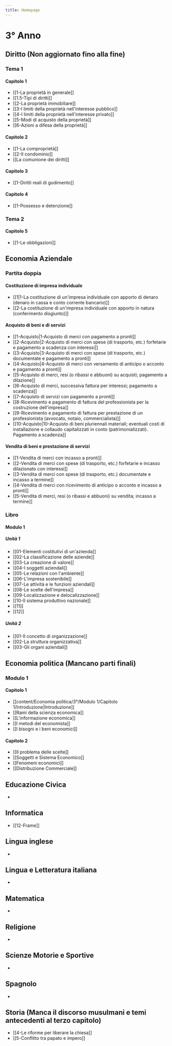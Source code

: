 ```yaml
---
title: Homepage
---
```

# 3° Anno

## Diritto (Non aggiornato fino alla fine)
### Tema 1
#### Capitolo 1

- [[1-La proprietà in generale]]
- [[1.5-Tipi di diritti]]
- [[2-La proprietà immobiliare]]
- [[3-I limiti della proprietà nell'interesse pubblico]]
- [[4-I limiti della proprietà nell'interesse privato]]
- [[5-Modi di acquisto della proprietà]]
- [[6-Azioni a difesa della proprietà]]
#### Capitolo 2
- [[1-La comproprietà]]
- [[2-Il condominio]]
- [[La comunione dei diritti]]
#### Capitolo 3
- [[1-Diritti reali di godimento]]
#### Capitolo 4
- [[1-Possesso e detenzione]]
### Tema 2
#### Capitolo 5
- [[1-Le obbligazioni]]

## Economia Aziendale
### Partita doppia
#### Costituzione di impresa individuale
- [[1|1-La costituzione di un'impresa individuale con apporto di denaro (denaro in cassa e conto corrente bancario)]]
- [[2-La costituzione di un'impresa individuale con apporto in natura (conferimento disgiunto)]]
#### Acquisto di beni e di servizi
- [[1-Acquisto|1-Acquisto di merci con pagamento a pronti]]
- [[2-Acquisto|2-Acquisto di merci con spese (di trasporto, etc.) forfetarie e pagamento a scadenza con interessi]]
- [[3-Acquisto|3-Acquisto di merci con spese (di trasporto, etc.) documentate e pagamento a pronti]]
- [[4-Acquisto|4-Acquisto di merci con versamento di anticipo o acconto e pagamento a pronti]]
- [[5-Acquisto di merci, resi (o ribassi e abbuoni) su acquisti; pagamento a dilazione]]
- [[6-Acquisto di merci, successiva fattura per interessi; pagamento a scadenza]]
- [[7-Acquisto di servizi con pagamento a pronti]]
- [[8-Ricevimento e pagamento di fattura del professionista per la costruzione dell'impresa]]
- [[9-Ricevimento e pagamento di fattura per prestazione di un professionista (avvocato, notaio, commercialista)]]
- [[10-Acquisto|10-Acquisto di beni pluriennali materiali; eventuali costi di installazione e collaudo capitalizzati in conto (patrimonializzati). Pagamento a scadenza]]
#### Vendita di beni e prestazione di servizi
- [[1-Vendita di merci con incasso a pronti]]
- [[2-Vendita di merci con spese (di trasporto, etc.) forfetarie e incasso dilazionato con interessi]]
- [[3-Vendita di merci con spese (di trasporto, etc.) documentate e incasso a termine]]
- [[4-Vendita di merci con ricevimento di anticipo o acconto e incasso a pronti]]
- [[5-Vendita di merci, resi (o ribassi e abbuoni) su vendita; incasso a termine]]
### Libro
#### Modulo 1
##### Unità 1
- [[01-Elementi costitutivi di un'azienda]]
- [[02-La classificazione delle aziende]]
- [[03-La creazione di valore]]
- [[04-I soggetti aziendali]]
- [[05-Le relazioni con l'ambiente]]
- [[06-L'impresa sostenibile]]
- [[07-Le attività e le funzioni aziendali]]
- [[08-Le scelte dell'impresa]]
- [[09-Localizzazione e delocalizzazione]]
- [[10-Il sistema produttivo nazionale]]
- [[11]]
- [[12]]
##### Unità 2
- [[01-Il concetto di organizzazione]]
- [[02-La struttura organizzativa]]
- [[03-Gli organi aziendali]]
## Economia politica (Mancano parti finali)
### Modulo 1
#### Capitolo 1
- [[content/Economia politica/3°/Modulo 1/Capitolo 1/Introduzione|Introduzione]]
- [[Rami della scienza economica]]
- [[L'informazione economica]]
- [[I metodi del economista]]
- [[I bisogni e i beni economici]]
#### Capitolo 2
- [[Il problema delle scelte]]
- [[Soggetti e Sistema Economico]]
- [[Fenomeni economici]]
- [[Distribuzione Commerciale]]

## Educazione Civica
- 

## Informatica
- [[12-Frame]]

## Lingua inglese
- 

## Lingua e Letteratura italiana
- 

## Matematica
- 

## Religione
- 

## Scienze Motorie e Sportive
- 

## Spagnolo
- 

## Storia (Manca il discorso musulmani e temi antecedenti al terzo capitolo)
- [[4-Le riforme per liberare la chiesa]]
- [[5-Conflitto tra papato e impero]]
